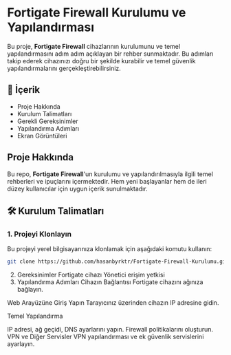 # Fortigate Firewall Kurulumu ve Yapılandırması

Bu proje, **Fortigate Firewall** cihazlarının kurulumunu ve temel yapılandırmasını adım adım açıklayan bir rehber sunmaktadır. Bu adımları takip ederek cihazınızı doğru bir şekilde kurabilir ve temel güvenlik yapılandırmalarını gerçekleştirebilirsiniz.

## 📌 İçerik
- Proje Hakkında
- Kurulum Talimatları
- Gerekli Gereksinimler
- Yapılandırma Adımları
- Ekran Görüntüleri

## Proje Hakkında
Bu repo, **Fortigate Firewall**'un kurulumu ve yapılandırılmasıyla ilgili temel rehberleri ve ipuçlarını içermektedir. Hem yeni başlayanlar hem de ileri düzey kullanıcılar için uygun içerik sunulmaktadır.

## 🛠 Kurulum Talimatları

### 1. Projeyi Klonlayın
Bu projeyi yerel bilgisayarınıza klonlamak için aşağıdaki komutu kullanın:
```bash
git clone https://github.com/hasanbyrktr/Fortigate-Firewall-Kurulumu.git
```

2. Gereksinimler
Fortigate cihazı
Yönetici erişim yetkisi
3. Yapılandırma Adımları
Cihazın Bağlantısı
Fortigate cihazını ağınıza bağlayın.

Web Arayüzüne Giriş Yapın
Tarayıcınız üzerinden cihazın IP adresine gidin.

Temel Yapılandırma

IP adresi, ağ geçidi, DNS ayarlarını yapın.
Firewall politikalarını oluşturun.
VPN ve Diğer Servisler
VPN yapılandırması ve ek güvenlik servislerini ayarlayın.

